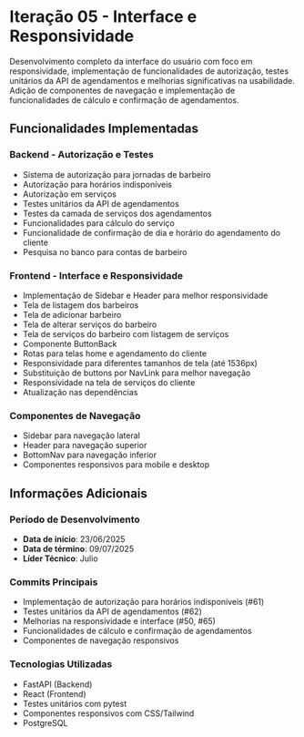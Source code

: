# Iteração 05 - Interface e Responsividade

Desenvolvimento completo da interface do usuário com foco em responsividade, implementação de funcionalidades de autorização, testes unitários da API de agendamentos e melhorias significativas na usabilidade. Adição de componentes de navegação e implementação de funcionalidades de cálculo e confirmação de agendamentos.

## Funcionalidades Implementadas

### Backend - Autorização e Testes
- Sistema de autorização para jornadas de barbeiro
- Autorização para horários indisponíveis
- Autorização em serviços
- Testes unitários da API de agendamentos
- Testes da camada de serviços dos agendamentos
- Funcionalidades para cálculo do serviço
- Funcionalidade de confirmação de dia e horário do agendamento do cliente
- Pesquisa no banco para contas de barbeiro

### Frontend - Interface e Responsividade
- Implementação de Sidebar e Header para melhor responsividade
- Tela de listagem dos barbeiros
- Tela de adicionar barbeiro
- Tela de alterar serviços do barbeiro
- Tela de serviços do barbeiro com listagem de serviços
- Componente ButtonBack
- Rotas para telas home e agendamento do cliente
- Responsividade para diferentes tamanhos de tela (até 1536px)
- Substituição de buttons por NavLink para melhor navegação
- Responsividade na tela de serviços do cliente
- Atualização nas dependências

### Componentes de Navegação
- Sidebar para navegação lateral
- Header para navegação superior
- BottomNav para navegação inferior
- Componentes responsivos para mobile e desktop

## Informações Adicionais

### Período de Desenvolvimento
- **Data de início**: 23/06/2025
- **Data de término**: 09/07/2025
- **Líder Técnico**: Julio

### Commits Principais
- Implementação de autorização para horários indisponíveis (#61)
- Testes unitários da API de agendamentos (#62)
- Melhorias na responsividade e interface (#50, #65)
- Funcionalidades de cálculo e confirmação de agendamentos
- Componentes de navegação responsivos

### Tecnologias Utilizadas
- FastAPI (Backend)
- React (Frontend)
- Testes unitários com pytest
- Componentes responsivos com CSS/Tailwind
- PostgreSQL 